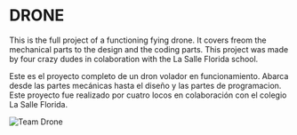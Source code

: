 # DRONE
This is the full project of a functioning fying drone. 
It covers freom the mechanical parts to the design and the coding parts.
This project was made by four crazy dudes in colaboration with the La Salle Florida school.

Este es el proyecto completo de un dron volador en funcionamiento.
Abarca desde las partes mecánicas hasta el diseño y las partes de programacion.
Este proyecto fue realizado por cuatro locos en colaboración con el colegio La Salle Florida.



![Team Drone](https://github.com/L0R3NZ0-L30Z/DRONE/assets/139158059/574dbf77-7f8b-4364-92b5-3325538770b9)
